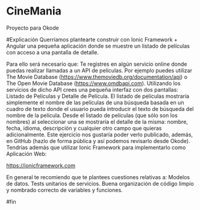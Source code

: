 # CineMania
Proyecto para Okode

#Explicación
Querríamos plantearte construir con Ionic Framework + Angular una pequeña aplicación donde se muestre un listado de películas con acceso a una pantalla de detalle.

Para ello será necesario que:
Te registres en algún servicio online donde puedas realizar llamadas a un API de películas. Por ejemplo puedes utilizar The Movie Database (https://www.themoviedb.org/documentation/api) o The Open Movie Database (https://www.omdbapi.com).
Utilizando los servicios de dicho API crees una pequeña interfaz con dos pantallas: Listado de Películas y Detalle de Película.
El listado de películas mostraría simplemente el nombre de las películas de una búsqueda basada en un cuadro de texto donde el usuario pueda introducir el texto de búsqueda del nombre de la película.
Desde el listado de películas (que sólo son los nombres) al seleccionar una se mostraría el detalle de la misma: nombre, fecha, idioma, descripción y cualquier otro campo que quieras adicionalmente.
Este ejercicio nos gustaría poder verlo publicado, además, en GitHub (hazlo de forma pública y así podemos revisarlo desde Okode).
Tendrías además que utilizar Ionic Framework para implementarlo como Aplicación Web:

https://ionicframework.com

En general te recomiendo que te plantees cuestiones relativas a:
Modelos de datos.
Tests unitarios de servicios.
Buena organización de código limpio y nombrado correcto de variables y funciones.

#fin
